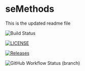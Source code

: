 # seMethods
 This is the updated readme file

![Build Status](https://github.com/aye-chan-maw04/seMethods/actions/workflows/main.yml/badge.svg)

[![LICENSE](https://img.shields.io/github/license/aye-chan-maw04/seMethods.svg?style=flat-square)](https://github.com/aye-chan-maw04/seMethods/blob/master/LICENSE)

[![Releases](https://img.shields.io/github/release/aye-chan-maw04/seMethods/all.svg?style=flat-square)](https://github.com/aye-chan-maw04/seMethods/releases)

![GitHub Workflow Status (branch)](https://img.shields.io/github/actions/workflow/status/aye-chan-maw04/seMethods/main.yml?branch=develop&style=flat-square)
